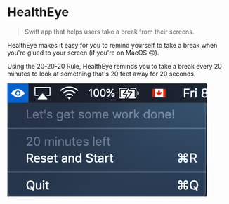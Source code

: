 # HealthEye
> Swift app that helps users take a break from their screens.

HealthEye makes it easy for you to remind yourself to take a break when you're glued to your screen (if you're on MacOS 🙃). 

Using the 20-20-20 Rule, HealthEye reminds you to take a break every 20 minutes to look at something that's 20 feet away for 20 seconds.

![README1](README1.png)
